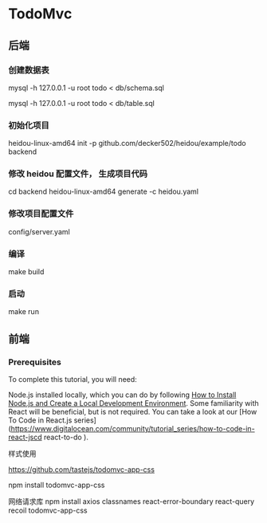# TodoMvc 

## 后端

### 创建数据表
mysql -h 127.0.0.1 -u root todo < db/schema.sql

mysql -h 127.0.0.1 -u root todo < db/table.sql

### 初始化项目

heidou-linux-amd64 init -p github.com/decker502/heidou/example/todo backend


### 修改 heidou 配置文件， 生成项目代码
cd backend
heidou-linux-amd64 generate -c heidou.yaml

### 修改项目配置文件
config/server.yaml

### 编译
make build

### 启动
make run

## 前端

### Prerequisites
To complete this tutorial, you will need:

Node.js installed locally, which you can do by following [How to Install Node.js and Create a Local Development Environment](https://www.digitalocean.com/community/tutorial_series/how-to-install-node-js-and-create-a-local-development-environment).
Some familiarity with React will be beneficial, but is not required. You can take a look at our [How To Code in React.js series](https://www.digitalocean.com/community/tutorial_series/how-to-code-in-react-jscd react-to-do
).

样式使用

https://github.com/tastejs/todomvc-app-css

npm install todomvc-app-css

网络请求库
npm install axios classnames react-error-boundary react-query recoil todomvc-app-css